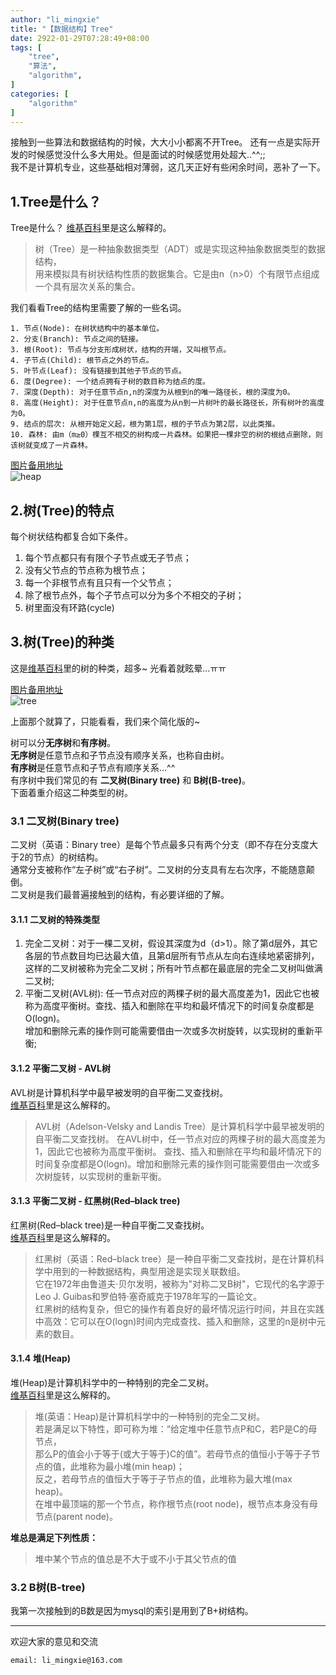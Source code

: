```yaml
---
author: "li_mingxie"
title: "【数据结构】Tree"
date: 2922-01-29T07:28:49+08:00
tags: [
    "tree",
    "算法",
    "algorithm",
]
categories: [
    "algorithm"
]
---
```


接触到一些算法和数据结构的时候，大大小小都离不开Tree。  <!--more-->
还有一点是实际开发的时候感觉没什么多大用处。但是面试的时候感觉用处超大..^^;;  
我不是计算机专业，这些基础相对薄弱，这几天正好有些闲余时间，恶补了一下。  

## 1.Tree是什么？

Tree是什么？ [维基百科](https://zh.wikipedia.org/wiki/%E6%A0%91_(%E6%95%B0%E6%8D%AE%E7%BB%93%E6%9E%84))里是这么解释的。

> 树（Tree）是一种抽象数据类型（ADT）或是实现这种抽象数据类型的数据结构，  
> 用来模拟具有树状结构性质的数据集合。它是由n（n>0）个有限节点组成一个具有层次关系的集合。  

我们看看Tree的结构里需要了解的一些名词。  

```
1. 节点(Node): 在树状结构中的基本单位。  
2. 分支(Branch): 节点之间的链接。  
3. 根(Root): 节点与分支形成树状，结构的开端，又叫根节点。  
4. 子节点(Child): 根节点之外的节点。  
5. 叶节点(Leaf): 没有链接到其他子节点的节点。 
6. 度(Degree): 一个结点拥有子树的数目称为结点的度。    
7. 深度(Depth): 对于任意节点n,n的深度为从根到n的唯一路径长，根的深度为0。
8. 高度(Height): 对于任意节点n,n的高度为从n到一片树叶的最长路径长，所有树叶的高度为0。
9. 结点的层次: 从根开始定义起，根为第1层，根的子节点为第2层，以此类推。    
10. 森林: 由m（m≥0）棵互不相交的树构成一片森林。如果把一棵非空的树的根结点删除，则该树就变成了一片森林。
```

[图片备用地址](https://limingxie.github.io/images/algorithm/tree/tree_1.png)  
![heap](https://mingxie-blog.oss-cn-beijing.aliyuncs.com/image/algorithm/tree/tree_1.png?x-oss-process=image/resize,w_600,m_lfit)

## 2.树(Tree)的特点

每个树状结构都复合如下条件。

1. 每个节点都只有有限个子节点或无子节点；
2. 没有父节点的节点称为根节点；
3. 每一个非根节点有且只有一个父节点；
4. 除了根节点外，每个子节点可以分为多个不相交的子树；
5. 树里面没有环路(cycle)

## 3.树(Tree)的种类  

这是[维基百科](https://zh.wikipedia.org/wiki/%E6%A0%91_(%E6%95%B0%E6%8D%AE%E7%BB%93%E6%9E%84))里的树的种类，超多~ 光看着就眩晕...ㅠㅠ

[图片备用地址](https://limingxie.github.io/images/algorithm/tree/tree_type.png)  
![tree](https://mingxie-blog.oss-cn-beijing.aliyuncs.com/image/algorithm/tree/tree_type.png?x-oss-process=image/resize,w_900,m_lfit)

上面那个就算了，只能看看，我们来个简化版的~  

树可以分**无序树**和**有序树**。  
**无序树**是任意节点和子节点没有顺序关系，也称自由树。  
**有序树**是任意节点和子节点有顺序关系...^^  
有序树中我们常见的有 **二叉树(Binary tree)** 和 **B树(B-tree)**。  
下面着重介绍这二种类型的树。  

### 3.1 二叉树(Binary tree)

二叉树（英语：Binary tree）是每个节点最多只有两个分支（即不存在分支度大于2的节点）的树结构。  
通常分支被称作“左子树”或“右子树”。二叉树的分支具有左右次序，不能随意颠倒。  
二叉树是我们最普遍接触到的结构，有必要详细的了解。  

#### 3.1.1 二叉树的特殊类型

1. 完全二叉树：对于一棵二叉树，假设其深度为d（d>1）。除了第d层外，其它各层的节点数目均已达最大值，且第d层所有节点从左向右连续地紧密排列，  
 这样的二叉树被称为完全二叉树；所有叶节点都在最底层的完全二叉树叫做满二叉树;
2. 平衡二叉树(AVL树): 任一节点对应的两棵子树的最大高度差为1，因此它也被称为高度平衡树。查找、插入和删除在平均和最坏情况下的时间复杂度都是O(logn)。  
    增加和删除元素的操作则可能需要借由一次或多次树旋转，以实现树的重新平衡;

#### 3.1.2 平衡二叉树 - AVL树

AVL树是计算机科学中最早被发明的自平衡二叉查找树。  
[维基百科](https://zh.wikipedia.org/wiki/AVL%E6%A0%91)里是这么解释的。  

> AVL树（Adelson-Velsky and Landis Tree）是计算机科学中最早被发明的自平衡二叉查找树。
> 在AVL树中，任一节点对应的两棵子树的最大高度差为1，因此它也被称为高度平衡树。
> 查找、插入和删除在平均和最坏情况下的时间复杂度都是O(logn)。增加和删除元素的操作则可能需要借由一次或多次树旋转，以实现树的重新平衡。

#### 3.1.3 平衡二叉树 - 红黑树(Red–black tree)

红黑树(Red–black tree)是一种自平衡二叉查找树。  
[维基百科](https://zh.wikipedia.org/wiki/%E6%A0%91_(%E6%95%B0%E6%8D%AE%E7%BB%93%E6%9E%84))里是这么解释的。  

> 红黑树（英语：Red–black tree）是一种自平衡二叉查找树，是在计算机科学中用到的一种数据结构，典型用途是实现关联数组。  
> 它在1972年由鲁道夫·贝尔发明，被称为"对称二叉B树"，它现代的名字源于Leo J. Guibas和罗伯特·塞奇威克于1978年写的一篇论文。  
> 红黑树的结构复杂，但它的操作有着良好的最坏情况运行时间，并且在实践中高效：它可以在O(logn)时间内完成查找、插入和删除，这里的n是树中元素的数目。

#### 3.1.4 堆(Heap)

堆(Heap)是计算机科学中的一种特别的完全二叉树。  
[维基百科](https://zh.wikipedia.org/wiki/%E6%A0%91_(%E6%95%B0%E6%8D%AE%E7%BB%93%E6%9E%84))里是这么解释的。  

> 堆(英语：Heap)是计算机科学中的一种特别的完全二叉树。  
> 若是满足以下特性，即可称为堆：“给定堆中任意节点P和C，若P是C的母节点，  
> 那么P的值会小于等于(或大于等于)C的值”。若母节点的值恒小于等于子节点的值，此堆称为最小堆(min heap)；  
> 反之，若母节点的值恒大于等于子节点的值，此堆称为最大堆(max heap)。  
> 在堆中最顶端的那一个节点，称作根节点(root node)，根节点本身没有母节点(parent node)。

**堆总是满足下列性质：**  

> 堆中某个节点的值总是不大于或不小于其父节点的值

### 3.2 B树(B-tree)

我第一次接触到的B数是因为mysql的索引是用到了B+树结构。  

----------------------------------------------
欢迎大家的意见和交流

`email: li_mingxie@163.com`
